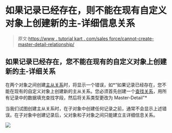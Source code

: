 # 如果记录已经存在，则不能在现有自定义对象上创建新的主-详细信息关系

> 原文:[https://www . tutorial kart . com/sales force/cannot-create-master-detail-relationship/](https://www.tutorialkart.com/salesforce/cannot-create-master-detail-relationship/)

## 如果记录已经存在，您不能在现有的自定义对象上创建新的主-详细关系

在两个对象之间创建[主从关系](https://www.tutorialkart.com/salesforce/how-to-create-master-detail-relationship-in-salesforce/)时，将显示一个错误，如*“如果记录已经存在，您不能在现有的自定义对象上创建新的主从关系。您必须首先创建一个[查找关系](https://www.tutorialkart.com/salesforce/how-to-create-lookup-relationship-in-salesforce/)，用所有记录中的数据填充查找字段，然后将关系类型更改为 Master-Detail"*

当我们试图创建主从关系时，在子对象中创建任何记录之前，通常不会显示上述错误。在子对象中创建记录后，父对象和子对象之间只能建立主详细信息关系。

[![](../Images/925da31b32d6bc3827932f6c8afb11bb.png)](https://www.tutorialkart.com/)